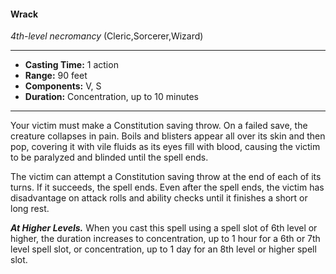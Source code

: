 #### Wrack
*4th-level necromancy* (Cleric,Sorcerer,Wizard)
___
- **Casting Time:** 1 action
- **Range:** 90 feet
- **Components:** V, S
- **Duration:** Concentration, up to 10 minutes
---
Your victim must make a Constitution saving throw.
On a failed save, the creature collapses in pain. Boils
and blisters appear all over its skin and then pop,
covering it with vile fluids as its eyes fill with blood,
causing the victim to be paralyzed and blinded until
the spell ends.

The victim can attempt a Constitution saving
throw at the end of each of its turns. If it succeeds,
the spell ends. Even after the spell ends, the victim
has disadvantage on attack rolls and ability checks
until it finishes a short or long rest.

***At Higher Levels.*** When you cast this spell using
a spell slot of 6th level or higher, the duration
increases to concentration, up to 1 hour for a 6th or
7th level spell slot, or concentration, up to 1 day for
an 8th level or higher spell slot.
